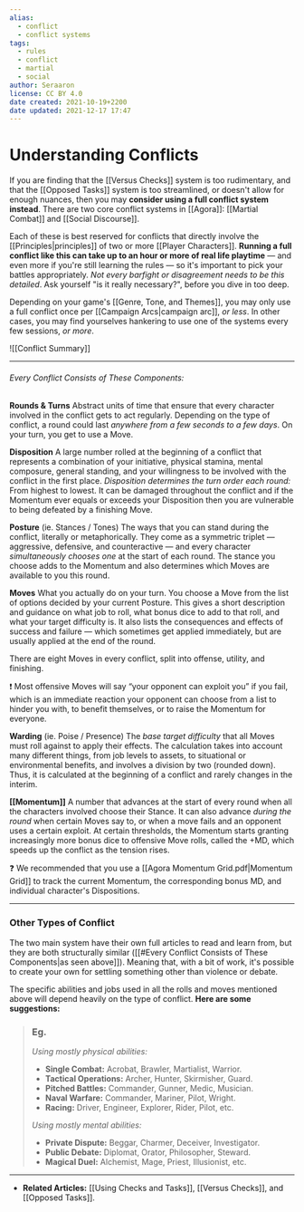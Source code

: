 ```yaml
---
alias:
  - conflict
  - conflict systems
tags:
  - rules
  - conflict
  - martial
  - social
author: Seraaron
license: CC BY 4.0
date created: 2021-10-19+2200
date updated: 2021-12-17 17:47
---
```


# Understanding Conflicts

If you are finding that the [[Versus Checks]] system is too rudimentary, and that the [[Opposed Tasks]] system is too streamlined, or doesn't allow for enough nuances, then you may **consider using a full conflict system instead**. There are two core conflict systems in [[Agora]]: [[Martial Combat]] and [[Social Discourse]].

Each of these is best reserved for conflicts that directly involve the [[Principles|principles]] of two or more [[Player Characters]]. **Running a full conflict like this can take up to an hour or more of real life playtime** — and even more if you're still learning the rules — so it's important to pick your battles appropriately. _Not every barfight or disagreement needs to be this detailed_. Ask yourself "is it really necessary?", before you dive in too deep.

Depending on your game's [[Genre, Tone, and Themes]], you may only use a full conflict once per [[Campaign Arcs|campaign arc]], _or less_. In other cases, you may find yourselves hankering to use one of the systems every few sessions, _or more_.

![[Conflict Summary]]

---

###### Every Conflict Consists of These Components:

**Rounds & Turns**
Abstract units of time that ensure that every character involved in the conflict gets to act regularly. Depending on the type of conflict, a round could last _anywhere from a few seconds to a few days_. On your turn, you get to use a Move.

**Disposition**
A large number rolled at the beginning of a conflict that represents a combination of your initiative, physical stamina, mental composure, general standing, and your willingness to be involved with the conflict in the first place. _Disposition determines the turn order each round:_ From highest to lowest. It can be damaged throughout the  conflict and if the Momentum ever equals or exceeds your Disposition then you are vulnerable to being defeated by a finishing Move.

**Posture** (ie. Stances / Tones)
The ways that you can stand during the conflict, literally or metaphorically. They come as a symmetric triplet — aggressive, defensive, and counteractive — and every character _simultaneously chooses one_ at the start of each round. The stance you choose adds to the Momentum and also determines which Moves are available to you this round.

**Moves**
What you actually do on your turn. You choose a Move from the list of options decided by your current Posture. This gives a short description and guidance on what job to roll, what bonus dice to add to that roll, and what your target difficulty is. It also lists the consequences and effects of success and failure — which sometimes get applied immediately, but are usually applied at the end of the round.

There are eight Moves in every conflict, split into offense, utility, and finishing.

❗ Most offensive Moves will say “your opponent can exploit you” if you fail, which is an immediate reaction your opponent can choose from a list to hinder you with, to benefit themselves, or to raise the Momentum for everyone.

**Warding** (ie. Poise / Presence)
The _base target difficulty_ that all Moves must roll against to apply their effects. The calculation takes into account many different things, from job levels to assets, to situational or environmental benefits, and involves a division by two (rounded down). Thus, it is calculated at the beginning of  a conflict and rarely changes in the interim.

**[[Momentum]]**
A number that advances at the start of every round when all the characters involved choose their Stance. It can also advance _during the round_ when certain Moves say to, or when a move fails and an opponent uses a certain exploit. At certain thresholds, the Momentum starts granting increasingly more bonus dice to offensive Move rolls, called the +MD, which speeds up the conflict as the tension rises.

❓ We recommended that you use a [[Agora Momentum Grid.pdf|Momentum Grid]] to track the current Momentum, the corresponding bonus MD, and individual character's Dispositions.

---

### Other Types of Conflict

The two main system have their own full articles to read and learn from, but they are both structurally similar ([[#Every Conflict Consists of These Components|as seen above]]). Meaning that, with a bit of work, it's possible to create your own for settling something other than violence or debate.

The specific abilities and jobs used in all the rolls and moves mentioned above will depend heavily on the type of conflict. **Here are some suggestions:**

> ### Eg.
> 
> _Using mostly physical abilities:_
> 
> - **Single Combat:** Acrobat, Brawler, Martialist, Warrior.
> - **Tactical Operations:** Archer, Hunter, Skirmisher, Guard.
> - **Pitched Battles:** Commander, Gunner, Medic, Musician.
> - **Naval Warfare:** Commander, Mariner, Pilot, Wright.
> - **Racing:** Driver, Engineer, Explorer, Rider, Pilot, etc.
> 
> _Using mostly mental abilities:_
> 
> - **Private Dispute:** Beggar, Charmer, Deceiver, Investigator.
> - **Public Debate:** Diplomat, Orator, Philosopher, Steward.
> - **Magical Duel:** Alchemist, Mage, Priest, Illusionist, etc. 

---

- **Related Articles:** [[Using Checks and Tasks]], [[Versus Checks]], and [[Opposed Tasks]].
